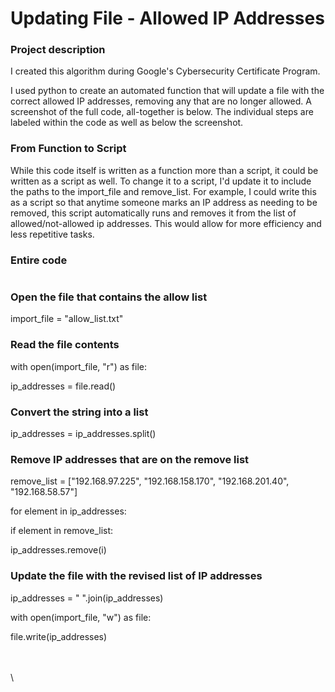 # Updating File - Allowed IP Addresses

### Project description

I created this algorithm during Google's Cybersecurity Certificate Program.

I used python to create an automated function that will update a file with the correct allowed IP addresses, removing any that are no longer allowed. A screenshot of the full code, all-together is below. The individual steps are labeled within the code as well as below the screenshot.

### From Function to Script

While this code itself is written as a function more than a script, it could be written as a script as well. To change it to a script, I'd update it to include the paths to the import\_file and remove\_list. For example, I could write this as a script so that anytime someone marks an IP address as needing to be removed, this script automatically runs and removes it from the list of allowed/not-allowed ip addresses. This would allow for more efficiency and less repetitive tasks.&#x20;

### Entire code

<figure><img src="https://lh7-us.googleusercontent.com/GsvUmb7GYklO_bui22Up3sHbukz9vu2AmrLz6snQXZZYd14gQDyKtnPml5ypOIr2I5cxUuv19PkdXxR0BgPMGW8CK74tz6C0O7qvPHkB-1ASruz7Ct9_wk2jvmtg910up0c48IbVoydoKGYoKjUExrh4qBdH1VsXr_ts8-Tl1vI8qHa_dPHFC2ImxpTtdSM" alt=""><figcaption></figcaption></figure>

### Open the file that contains the allow list

import\_file = "allow\_list.txt"

### Read the file contents

with open(import\_file, "r") as file:

&#x20;   ip\_addresses = file.read()

### Convert the string into a list

ip\_addresses = ip\_addresses.split()

### Remove IP addresses that are on the remove list

remove\_list = \["192.168.97.225", "192.168.158.170", "192.168.201.40", "192.168.58.57"]

for element in ip\_addresses:

&#x20;   if element in remove\_list:

&#x20;       ip\_addresses.remove(i)

### Update the file with the revised list of IP addresses&#x20;

ip\_addresses = " ".join(ip\_addresses)

with open(import\_file, "w") as file:

&#x20;   file.write(ip\_addresses)

\
\
\

